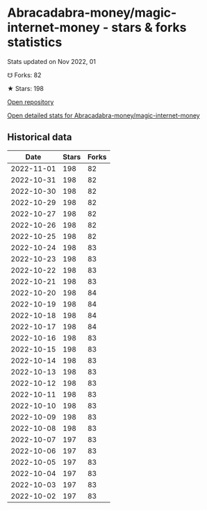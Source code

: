 # Abracadabra-money/magic-internet-money - stars & forks statistics

Stats updated on Nov 2022, 01

☋ Forks: 82

★ Stars: 198

[Open repository](https://github.com/Abracadabra-money/magic-internet-money)

[Open detailed stats for Abracadabra-money/magic-internet-money](https://reviewgithub.com/rep/Abracadabra-money/magic-internet-money)

## Historical data
| Date | Stars | Forks |
|------|-------|-------|
| 2022-11-01 | 198 | 82 | 
| 2022-10-31 | 198 | 82 | 
| 2022-10-30 | 198 | 82 | 
| 2022-10-29 | 198 | 82 | 
| 2022-10-27 | 198 | 82 | 
| 2022-10-26 | 198 | 82 | 
| 2022-10-25 | 198 | 82 | 
| 2022-10-24 | 198 | 83 | 
| 2022-10-23 | 198 | 83 | 
| 2022-10-22 | 198 | 83 | 
| 2022-10-21 | 198 | 83 | 
| 2022-10-20 | 198 | 84 | 
| 2022-10-19 | 198 | 84 | 
| 2022-10-18 | 198 | 84 | 
| 2022-10-17 | 198 | 84 | 
| 2022-10-16 | 198 | 83 | 
| 2022-10-15 | 198 | 83 | 
| 2022-10-14 | 198 | 83 | 
| 2022-10-13 | 198 | 83 | 
| 2022-10-12 | 198 | 83 | 
| 2022-10-11 | 198 | 83 | 
| 2022-10-10 | 198 | 83 | 
| 2022-10-09 | 198 | 83 | 
| 2022-10-08 | 198 | 83 | 
| 2022-10-07 | 197 | 83 | 
| 2022-10-06 | 197 | 83 | 
| 2022-10-05 | 197 | 83 | 
| 2022-10-04 | 197 | 83 | 
| 2022-10-03 | 197 | 83 | 
| 2022-10-02 | 197 | 83 | 

